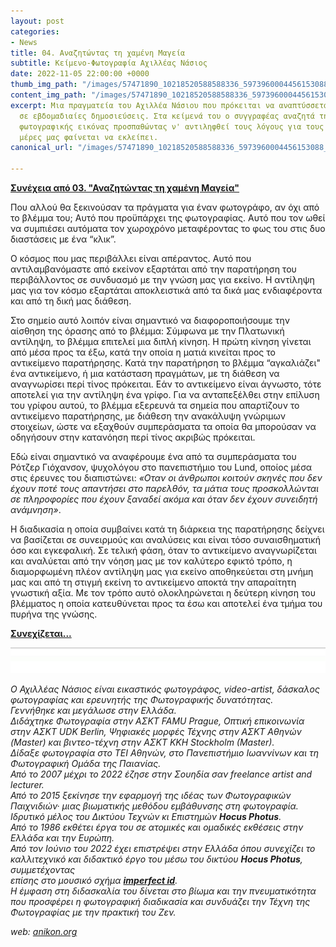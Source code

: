 ```yaml
---
layout: post
categories:
- News
title: 04. Αναζητώντας τη χαμένη Μαγεία
subtitle: Κείμενο-Φωτογραφία Αχιλλέας Νάσιος
date: 2022-11-05 22:00:00 +0000
thumb_img_path: "/images/57471890_10218520588588336_5973960004456153088_o.jpeg"
content_img_path: "/images/57471890_10218520588588336_5973960004456153088_o.jpeg"
excerpt: Μια πραγματεία του Αχιλλέα Νάσιου που πρόκειται να αναπτύσσεται σταδιακά
  σε εβδομαδιαίες δημοσιεύσεις. Στα κείμενά του ο συγγραφέας αναζητά την μαγεία της
  φωτογραφικής εικόνας προσπαθώντας ν' αντιληφθεί τους λόγους για τους οποίους στις
  μέρες μας φαίνεται να εκλείπει.
canonical_url: "/images/57471890_10218520588588336_5973960004456153088_o.jpeg"

---
```

<a href="https://hocusphotus.com/posts/03" target="blank">**Συνέχεια από 03. "Αναζητώντας τη χαμένη Μαγεία"**</a>

Που αλλού θα ξεκινούσαν τα πράγματα για έναν φωτογράφο, αν όχι από το βλέμμα του; Αυτό που προϋπάρχει της φωτογραφίας. Αυτό που τον ωθεί να συμπιέσει αυτόματα τον χωροχρόνο μεταφέροντας το φως του στις δυο διαστάσεις με ένα “κλικ”.

Ο κόσμος που μας περιβάλλει είναι απέραντος. Αυτό που αντιλαμβανόμαστε από εκείνον εξαρτάται από την παρατήρηση του περιβάλλοντος σε συνδυασμό με την γνώση μας για εκείνο. Η αντίληψη μας για τον κόσμο εξαρτάται αποκλειστικά από τα δικά μας ενδιαφέροντα και από τη δική μας διάθεση.

Στο σημείο αυτό λοιπόν είναι σημαντικό να διαφοροποιήσουμε την αίσθηση της όρασης από το βλέμμα: Σύμφωνα με την Πλατωνική αντίληψη, το βλέμμα επιτελεί μια διπλή κίνηση. Η πρώτη κίνηση γίνεται από μέσα προς τα έξω, κατά την οποία η ματιά κινείται προς το αντικείμενο παρατήρησης. Κατά την παρατήρηση το βλέμμα “αγκαλιάζει" ένα αντικείμενο, ή μια κατάσταση πραγμάτων, με τη διάθεση να αναγνωρίσει περί τίνος πρόκειται. Εάν το αντικείμενο είναι άγνωστο, τότε αποτελεί για την αντίληψη ένα γρίφο. Για να ανταπεξέλθει στην επίλυση του γρίφου αυτού, το βλέμμα εξερευνά τα σημεία που απαρτίζουν το αντικείμενο παρατήρησης, με διάθεση την ανακάλυψη γνώριμων στοιχείων, ώστε να εξαχθούν συμπεράσματα τα οποία θα μπορούσαν να οδηγήσουν στην κατανόηση περί τίνος ακριβώς πρόκειται.

Εδώ είναι σημαντικό να αναφέρουμε ένα από τα συμπεράσματα του Ρότζερ Γιόχανσον, ψυχολόγου στο πανεπιστήμιο του Lund, οποίος μέσα στις έρευνες του διαπιστώνει: _«Οταν οι άνθρωποι κοιτούν σκηνές που δεν έχουν ποτέ τους απαντήσει στο παρελθόν, τα μάτια τους προσκολλώνται σε πληροφορίες που έχουν ξαναδεί ακόμα και όταν δεν έχουν συνειδητή ανάμνηση»_.

Η διαδικασία η οποία συμβαίνει κατά τη διάρκεια της παρατήρησης δείχνει να βασίζεται σε συνειρμούς και αναλύσεις και είναι τόσο συναισθηματική όσο και εγκεφαλική. Σε τελική φάση, όταν το αντικείμενο αναγνωρίζεται και αναλύεται από την νόηση μας με τον καλύτερο εφικτό τρόπο, η διαμορφωμένη πλέον αντίληψη μας για εκείνο αποθηκεύεται στη μνήμη μας και από τη στιγμή εκείνη το αντικείμενο αποκτά την απαραίτητη γνωστική αξία. Με τον τρόπο αυτό ολοκληρώνεται η δεύτερη κίνηση του βλέμματος η οποία κατευθύνεται προς τα έσω και αποτελεί ένα τμήμα του πυρήνα της γνώσης.

<a href="https://hocusphotus.com/posts/05" target="blank">**Συνεχίζεται...**</a>

![](/images/bwok-2.jpg)

_Ο Αχιλλέας Νάσιος είναι εικαστικός φωτογράφος, video-artist, δάσκαλος φωτογραφίας και ερευνητής της Φωτογραφικής δυνατότητας._  
_Γεννήθηκε και μεγάλωσε στην Ελλάδα._  
_Διδάχτηκε Φωτογραφία στην ΑΣΚΤ FAMU Prague, Οπτική επικοινωνία στην ΑΣΚΤ UDK Berlin, Ψηφιακές μορφές Τέχνης στην ΑΣΚΤ Αθηνών (Master) και βιντεο-τέχνη στην ΑΣΚΤ KKH Stockholm (Master)._  
_Δίδαξε φωτογραφία στο ΤΕΙ Αθηνών, στο Πανεπιστήμιο Ιωαννίνων και τη Φωτογραφική Ομάδα της Παιανίας._  
_Από το 2007 μέχρι το 2022 έζησε στην Σουηδία σαν freelance artist and lecturer._  
_Από το 2015 ξεκίνησε την εφαρμογή της ιδέας των Φωτογραφικών Παιχνιδιών· μιας βιωματικής μεθόδου εμβάθυνσης στη φωτογραφία. Ιδρυτικό μέλος του Δικτύου Τεχνών κι Επιστημών **Hocus Photus**._  
_Από το 1986 εκθέτει έργα του σε ατομικές και ομαδικές εκθέσεις στην Ελλάδα και την Ευρώπη._  
_Από τον Ιούνιο του 2022 έχει επιστρέψει στην Ελλάδα όπου συνεχίζει το καλλιτεχνικό και διδακτικό έργο του μέσω του δικτύου **Hocus Photus**, συμμετέχοντας_  
_επίσης στο μουσικό σχήμα_ <a href="https://imperfectid.com/" target="blank">**_imperfect id_**</a>_._  
_Η έμφαση στη διδασκαλία του δίνεται στο βίωμα και την πνευματικότητα που προσφέρει η φωτογραφική διαδικασία και συνδυάζει την Τέχνη της Φωτογραφίας με την πρακτική του Ζεν._

_web:_ [_anikon.org_](http://anikon.org/)